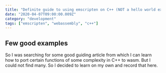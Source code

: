 ```yaml
---
title: "Definite guide to using emscripten on C++ (NOT a hello world example)"
date: "2020-04-07T09:00:00.009Z"
category: "development"
tags: ["emscripten", "webassembly", "c++"]
---
```


## Few good examples
So I was searching for some good guiding article from which I can learn how to port certain functions of some complexity in C++ to wasm. But I could not find many. So I decided to learn on my own and record that here.


